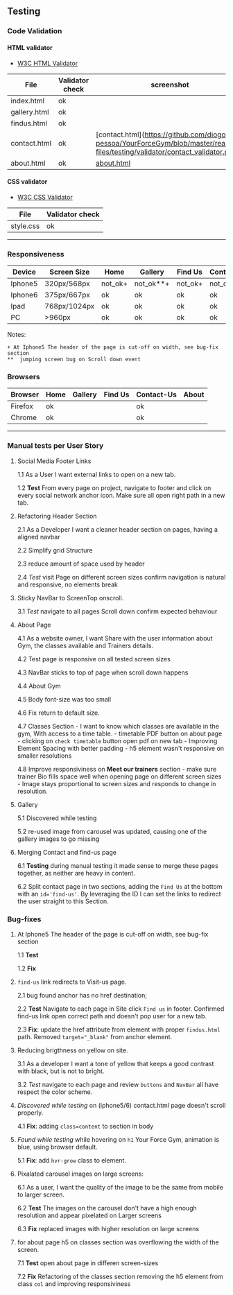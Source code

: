 ## Testing

### Code Validation

#### HTML validator
- [W3C HTML Validator](https://validator.w3.org/)

| File | Validator check  | screenshot| 
|---|---|---|
| index.html | ok | |
| gallery.html | ok | |
| findus.html |  ok ||
| contact.html |  ok | [contact.html](https://github.com/diogo-pessoa/YourForceGym/blob/master/readme-files/testing/validator/contact_validator.png|
| about.html | ok |[about.html](https://github.com/diogo-pessoa/YourForceGym/blob/master/readme-files/testing/validator/about_validator.png)|


#### CSS validator

- [W3C CSS Validator](https://jigsaw.w3.org/css-validator/validator)
   
|File| Validator check|
|---|---|
| style.css | ok |

---

### Responsiveness

| Device | Screen Size  | Home  | Gallery |  Find Us | Contact | About |
|---|---|---|---|---|---|---|
| Iphone5 | 320px/568px | not_ok+ | not_ok**+ | not_ok+ | not_ok+ | ok |
| Iphone6 | 375px/667px | ok | ok | ok | ok | ok |
| Ipad | 768px/1024px | ok | ok |  ok | ok | ok |
| PC | >960px | ok |  ok | ok | ok | ok |

Notes:
    
    + At Iphone5 The header of the page is cut-off on width, see bug-fix section
    **  jumping screen bug on Scroll down event

### Browsers

| Browser | Home | Gallery | Find Us | Contact-Us | About |
|---|---|---|---|---|---|
| Firefox | ok | | | ok | 
| Chrome  | ok | | | ok | 

---
### Manual tests per User Story

1. Social Media Footer Links 
   
   1.1 As a User I want external links to open on a new tab. 

   1.2 **Test** From every page on project, navigate to footer and click on every social network anchor icon. Make sure all open right path in a new tab.

2. Refactoring Header Section
    
    2.1 As a Developer I want a cleaner header section on pages, having a aligned navbar 
    
    2.2 Simplify grid Structure
    
    2.3 reduce amount of space used by header
    
    2.4 *Test* visit Page on different screen sizes confirm navigation is natural and responsive, no elements break
  
3. Sticky NavBar to ScreenTop onscroll.
    
    3.1 *Test* navigate to all pages Scroll down confirm expected behaviour

4. About Page 
 
    4.1 As a website owner, I want  Share with the user information about Gym, the classes available and Trainers details.

    4.2 Test page is responsive on all tested screen sizes
    
    4.3 NavBar sticks to top of page when scroll down happens

    4.4  About Gym 
    
    4.5 Body font-size was too small

    4.6 Fix return to default size. 
    
    4.7 Classes Section
       - I want to know which classes are available in the gym, With access to a time table.
       - timetable PDF button on about page
       - clicking on `check timetable` button open pdf on new tab
       - Improving Element Spacing with better padding
       - h5 element wasn't responsive on smaller resolutions

    4.8 Improve responsiviness on **Meet our trainers** section 
       - make sure trainer Bio fills space well when opening page on different screen sizes
       - Image stays proportional to screen sizes and responds to change in resolution.  
    
5. Gallery
    
    5.1 Discovered while testing

    5.2 re-used image from carousel was updated, causing one of the gallery images to go missing

6. Merging Contact and find-us page

    6.1 **Testing** during manual testing it made sense to merge these pages together, as neither are heavy in content.
    
    6.2 Split contact page in two sections, adding the `Find Us` at the bottom with an `id='find-us'`. By leveraging the ID I can set the links to redirect the user straight to this Section.

### Bug-fixes

1. At Iphone5 The header of the page is cut-off on width, see bug-fix section   
   
   1.1 **Test**
   
   1.2 **Fix** 
 
2. `find-us` link redirects to Visit-us page. 
    
    2.1 bug found anchor has no href destination;
    
    2.2 **Test** Navigate to each page in Site click `Find us` in footer. Confirmed find-us link open correct path and doesn't pop user for a new tab.
  
    2.3 **Fix**: update the href attribute from element with proper `findus.html` path. Removed `target="_blank"` from anchor element.
3. Reducing brigthness on yellow on site.
    
    3.1 As a developer I want a tone of yellow that keeps a good contrast with black, but is not to bright.
    
    3.2 *Test* navigate to each page and review `buttons` and `NavBar` all have respect the color scheme.

4. *Discovered while testing* on (iphone5/6) contact.html page doesn't scroll properly. 
    
    4.1 **Fix**:  adding `class=content` to section in body

5. *Found while testing* while hovering on `h1` Your Force Gym, animation is blue, using browser default.
    
    5.1 **Fix**: add `hvr-grow` class to element.

6. Pixalated carousel images on large screens:
    
    6.1 As a user, I want the quality of the image to be the same from mobile to larger screen.
    
    6.2 **Test** The images on the carousel don't have a high enough resolution and appear pixelated on Larger screens
    
    6.3 **Fix** replaced images with higher resolution on large screens 

7. for about page h5 on classes section was overflowing the width of the screen. 
    
    7.1 **Test** open about page in differen screen-sizes 
        
    7.2 **Fix** Refactoring of the classes section removing the h5 element from class `col` and improving responsiviness
